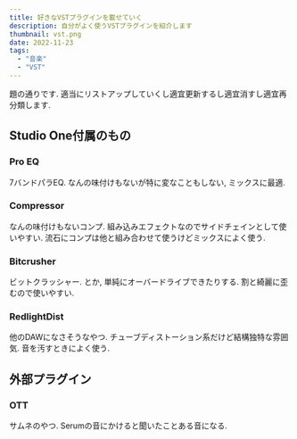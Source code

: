 ```yaml
---
title: 好きなVSTプラグインを載せていく
description: 自分がよく使うVSTプラグインを紹介します
thumbnail: vst.png
date: 2022-11-23
tags:
  - "音楽"
  - "VST"
---
```


題の通りです.
適当にリストアップしていくし適宜更新するし適宜消すし適宜再分類します.

## Studio One付属のもの

### Pro EQ

7バンドパラEQ.
なんの味付けもないが特に変なこともしない, ミックスに最適.

### Compressor

なんの味付けもないコンプ.
組み込みエフェクトなのでサイドチェインとして使いやすい.
流石にコンプは他と組み合わせて使うけどミックスによく使う.

### Bitcrusher

ビットクラッシャー.
とか, 単純にオーバードライブできたりする.
割と綺麗に歪むので使いやすい.

### RedlightDist

他のDAWになさそうなやつ.
チューブディストーション系だけど結構独特な雰囲気.
音を汚すときによく使う.

## 外部プラグイン

### OTT

サムネのやつ.
Serumの音にかけると聞いたことある音になる.
